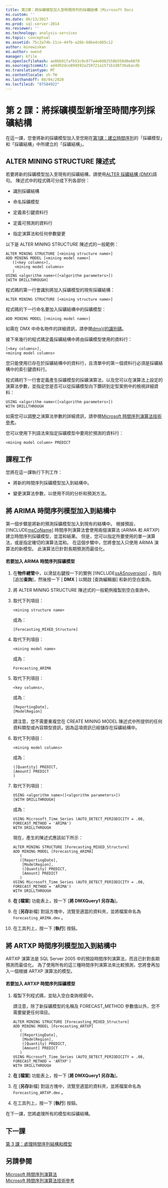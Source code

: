 ```yaml
---
title: 第2課：將採礦模型加入至時間序列的採礦結構 |Microsoft Docs
ms.custom: ''
ms.date: 06/13/2017
ms.prod: sql-server-2014
ms.reviewer: ''
ms.technology: analysis-services
ms.topic: conceptual
ms.assetid: 75c2a74b-21ce-44fb-a26b-68be4c685c12
author: minewiskan
ms.author: owend
manager: kfile
ms.openlocfilehash: ae0bb91fafb53c0c077a4e0d82558b550d0e6070
ms.sourcegitcommit: ad4d92dce894592a259721a1571b1d8736abacdb
ms.translationtype: MT
ms.contentlocale: zh-TW
ms.lasthandoff: 08/04/2020
ms.locfileid: "87584922"
---
```

# <a name="lesson-2-adding-mining-models-to-the-time-series-mining-structure"></a>第 2 課：將採礦模型新增至時間序列採礦結構
  在這一課，您會將新的採礦模型加入至您剛在[第1課：建立時間序列](../../2014/tutorials/lesson-1-creating-a-time-series-mining-model-and-mining-structure.md)的「採礦模型」和「採礦結構」中所建立的「採礦結構」。  
  
## <a name="alter-mining-structure-statement"></a>ALTER MINING STRUCTURE 陳述式  
 若要將新的採礦模型加入至現有的採礦結構，請使用[ALTER 採礦結構 &#40;DMX&#41;](/sql/dmx/alter-mining-structure-dmx?view=sql-server-2016)語句。 陳述式中的程式碼可分成下列各部份：  
  
-   識別採礦結構  
  
-   命名採礦模型  
  
-   定義索引鍵資料行  
  
-   定義可預測的資料行  
  
-   指定演算法和任何參數變更  
  
 以下是 ALTER MINING STRUCTURE 陳述式的一般範例：  
  
```  
ALTER MINING STRUCTURE [<mining structure name>]  
ADD MINING MODEL [<mining model name>]  
   ([<key columns>],  
    <mining model columns>  
   )  
USING <algorithm name>([<algorithm parameters>])  
[WITH DRILLTHROUGH]  
```  
  
 程式碼的第一行會識別將加入採礦模型的現有採礦結構：  
  
```  
ALTER MINING STRUCTURE [<mining structure name>]  
```  
  
 程式碼的下一行命名要加入採礦結構中的採礦模型：  
  
```  
ADD MINING MODEL [<mining model name>]  
```  
  
 如需在 DMX 中命名物件的詳細資訊，請參閱[dmx&#41;&#40;的識別碼](/sql/dmx/identifiers-dmx)。  
  
 接下來幾行的程式碼定義採礦結構中將由採礦模型使用的資料行：  
  
```  
[<key columns>],  
<mining model columns>  
```  
  
 您只能使用已存在於採礦結構中的資料行，且清單中的第一個資料行必須是採礦結構中的索引鍵資料行。  
  
 程式碼的下一行會定義產生採礦模型的採礦演算法，以及您可以在演算法上設定的演算法參數，並指定您是否可以從採礦模型向下鑽研到定型案例中的檢視詳細資料：  
  
```  
USING <algorithm name>([<algorithm parameters>])  
WITH DRILLTHROUGH  
```  
  
 如需您可以調整之演算法參數的詳細資訊，請參閱[Microsoft 時間序列演算法技術參考](../../2014/analysis-services/data-mining/microsoft-time-series-algorithm-technical-reference.md)。  
  
 您可以使用下列語法來指定採礦模型中要用於預測的資料行：  
  
```  
<mining model column> PREDICT  
```  
  
## <a name="lesson-tasks"></a>課程工作  
 您將在這一課執行下列工作：  
  
-   將新的時間序列採礦模型加入到結構中。  
  
-   變更演算法參數，以使用不同的分析和預測方法。  
  
## <a name="adding-an-arima-time-series-model-to-the-structure"></a>將 ARIMA 時間序列模型加入到結構中  
 第一個步驟是將新的預測採礦模型加入到現有的結構中。 根據預設，[!INCLUDE[msCoName](../includes/msconame-md.md)] 時間序列演算法會使用兩個演算法 (ARIMA 和 ARTXP) 建立時間序列採礦模型，並混和結果。 但是，您可以指定所要使用的單一演算法，或是指定確切的演算法混和。 在這個步驟中，您將會加入只使用 ARIMA 演算法的新模型。 此演算法已針對長期預測而最佳化。  
  
#### <a name="to-add-an-arima-time-series-mining-model"></a>若要加入 ARIMA 時間序列採礦模型  
  
1.  在**物件總管**中，以滑鼠右鍵按一下的實例 [!INCLUDE[ssASnoversion](../includes/ssasnoversion-md.md)] ，指向 [追加**查詢**]，然後按一下 [ **DMX** ] 以開啟 [查詢編輯器] 和新的空白查詢。  
  
2.  將 ALTER MINING STRUCTURE 陳述式的一般範例複製到空白查詢中。  
  
3.  取代下列項目：  
  
    ```  
    <mining structure name>   
    ```  
  
     成為：  
  
    ```  
    [Forecasting_MIXED_Structure]  
    ```  
  
4.  取代下列項目：  
  
    ```  
    <mining model name>   
    ```  
  
     成為：  
  
    ```  
    Forecasting_ARIMA  
    ```  
  
5.  取代下列項目：  
  
    ```  
    <key columns>,  
    ```  
  
     成為：  
  
    ```  
    [ReportingDate],  
    [ModelRegion]  
    ```  
  
     請注意，您不需要重複您在 CREATE MINING MODEL 陳述式中所提供的任何資料類型或內容類型資訊，因為這項資訊已經儲存在採礦結構中。  
  
6.  取代下列項目：  
  
    ```  
    <mining model columns>  
    ```  
  
     成為：  
  
    ```  
    ([Quantity] PREDICT,  
    [Amount] PREDICT  
    )  
    ```  
  
7.  取代下列項目：  
  
    ```  
    USING <algorithm name>([<algorithm parameters>])   
    [WITH DRILLTHROUGH]  
    ```  
  
     成為：  
  
    ```  
    USING Microsoft_Time_Series (AUTO_DETECT_PERIODICITY = .08, FORECAST_METHOD = 'ARIMA')  
    WITH DRILLTHROUGH  
    ```  
  
     現在，產生的陳述式應該如下所示：  
  
    ```  
    ALTER MINING STRUCTURE [Forecasting_MIXED_Structure]  
    ADD MINING MODEL [Forecasting_ARIMA]  
       (  
       ([ReportingDate],  
        [ModelRegion],  
        ([Quantity] PREDICT,  
        [Amount] PREDICT  
       )   
    USING Microsoft_Time_Series (AUTO_DETECT_PERIODICITY = .08, FORECAST_METHOD = 'ARIMA')  
    WITH DRILLTHROUGH  
    ```  
  
8.  **在 [檔案**] 功能表上，按一下 [**將 DMXQuery1 另存為**]。  
  
9. 在 [**另存**新檔] 對話方塊中，流覽至適當的資料夾，並將檔案命名為 `Forecasting_ARIMA.dmx` 。  
  
10. 在工具列上，按一下 [**執行**] 按鈕。  
  
## <a name="adding-an-artxp-time-series-model-to-the-structure"></a>將 ARTXP 時間序列模型加入到結構中  
 ARTXP 演算法是 SQL Server 2005 中的預設時間序列演算法，而且已針對長期預測而最佳化。 為了使用所有的這三種時間序列演算法來比較預測，您將會再加入一個根據 ARTXP 演算法的模型。  
  
#### <a name="to-add-an-artxp-time-series-mining-model"></a>若要加入 ARTXP 時間序列採礦模型  
  
1.  複製下列程式碼，並貼入空白查詢視窗中。  
  
     請注意，除了新採礦模型的名稱及 FORECAST_METHOD 參數值以外，您不需要變更任何項目。  
  
    ```  
    ALTER MINING STRUCTURE [Forecasting_MIXED_Structure]  
    ADD MINING MODEL [Forecasting_ARTXP]  
       (  
       ([ReportingDate],  
        [ModelRegion],  
        ([Quantity] PREDICT,  
        [Amount] PREDICT  
       )   
    USING Microsoft_Time_Series (AUTO_DETECT_PERIODICITY = .08, FORECAST_METHOD = 'ARTXP')  
    WITH DRILLTHROUGH  
    ```  
  
2.  **在 [檔案**] 功能表上，按一下 [**將 DMXQuery1 另存為**]。  
  
3.  在 [**另存**新檔] 對話方塊中，流覽至適當的資料夾，並將檔案命名為 `Forecasting_ARTXP.dmx` 。  
  
4.  在工具列上，按一下 [**執行**] 按鈕。  
  
 在下一課，您將處理所有的模型和採礦結構。  
  
## <a name="next-lesson"></a>下一課  
 [第 3 課：處理時間序列結構和模型](../../2014/tutorials/lesson-3-processing-the-time-series-structure-and-models.md)  
  
## <a name="see-also"></a>另請參閱  
 [Microsoft 時間序列演算法](../../2014/analysis-services/data-mining/microsoft-time-series-algorithm.md)   
 [Microsoft 時間序列演算法技術參考](../../2014/analysis-services/data-mining/microsoft-time-series-algorithm-technical-reference.md)  
  
  
